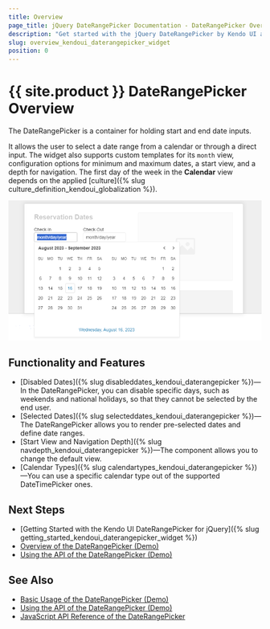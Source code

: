 ```yaml
---
title: Overview
page_title: jQuery DateRangePicker Documentation - DateRangePicker Overview
description: "Get started with the jQuery DateRangePicker by Kendo UI and learn how to create, initialize, and enable the widget."
slug: overview_kendoui_daterangepicker_widget
position: 0
---
```


# {{ site.product }} DateRangePicker Overview

The DateRangePicker is a container for holding start and end date inputs.

It allows the user to select a date range from a calendar or through a direct input. The widget also supports custom templates for its `month` view, configuration options for minimum and maximum dates, a start view, and a depth for navigation. The first day of the week in the **Calendar** view depends on the applied [culture]({% slug culture_definition_kendoui_globalization %}).

![Kendo UI for jQuery DateRangePicker Overview](daterangepicker-overview.png)


## Functionality and Features

* [Disabled Dates]({% slug disableddates_kendoui_daterangepicker %})&mdash;In the DateRangePicker, you can disable specific days, such as weekends and national holidays, so that they cannot be selected by the end user.
* [Selected Dates]({% slug selecteddates_kendoui_daterangepicker %})&mdash;The DateRangePicker allows you to render pre-selected dates and define date ranges.
* [Start View and Navigation Depth]({% slug navdepth_kendoui_daterangepicker %})&mdash;The component allows you to change the default view.
* [Calendar Types]({% slug calendartypes_kendoui_daterangepicker %})&mdash;You can use a specific calendar type out of the supported DateTimePicker ones.


## Next Steps

* [Getting Started with the Kendo UI DateRangePicker for jQuery]({% slug getting_started_kendoui_daterangepicker_widget %})
* [Overview of the DateRangePicker (Demo)](https://demos.telerik.com/kendo-ui/daterangepicker/index)
* [Using the API of the DateRangePicker (Demo)](https://demos.telerik.com/kendo-ui/daterangepicker/api)

## See Also

* [Basic Usage of the DateRangePicker (Demo)](https://demos.telerik.com/kendo-ui/daterangepicker/index)
* [Using the API of the DateRangePicker (Demo)](https://demos.telerik.com/kendo-ui/daterangepicker/api)
* [JavaScript API Reference of the DateRangePicker](/api/javascript/ui/daterangepicker)
